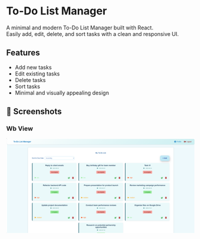 # To-Do List Manager

A minimal and modern To-Do List Manager built with React.  
Easily add, edit, delete, and sort tasks with a clean and responsive UI.

## Features

- Add new tasks
- Edit existing tasks
- Delete tasks
- Sort tasks
- Minimal and visually appealing design

## 📸 Screenshots

### Wb View
![web](Screenshots/ss-web-1.png)

